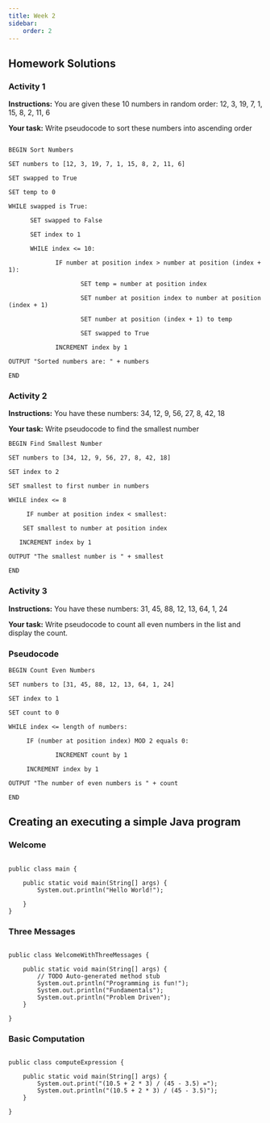 ```yaml
---
title: Week 2
sidebar:
    order: 2
---
```


## Homework Solutions

### Activity 1

**Instructions:**
You are given these 10 numbers in random order:
12, 3, 19, 7, 1, 15, 8, 2, 11, 6

**Your task:**
Write pseudocode to sort these numbers into ascending order

```pseudocode

BEGIN Sort Numbers

SET numbers to [12, 3, 19, 7, 1, 15, 8, 2, 11, 6]

SET swapped to True

SET temp to 0

WHILE swapped is True:

      SET swapped to False

      SET index to 1

      WHILE index <= 10:

             IF number at position index > number at position (index + 1):

                    SET temp = number at position index 

                    SET number at position index to number at position (index + 1)

                    SET number at position (index + 1) to temp

                    SET swapped to True

             INCREMENT index by 1

OUTPUT "Sorted numbers are: " + numbers

END
```

### Activity 2

**Instructions:**
You have these numbers:
34, 12, 9, 56, 27, 8, 42, 18

**Your task:**
Write pseudocode to find the smallest number
```pseudocode
BEGIN Find Smallest Number

SET numbers to [34, 12, 9, 56, 27, 8, 42, 18]

SET index to 2

SET smallest to first number in numbers

WHILE index <= 8

     IF number at position index < smallest:

    SET smallest to number at position index

   INCREMENT index by 1

OUTPUT "The smallest number is " + smallest

END
```

### Activity 3

**Instructions:**
You have these numbers:
31, 45, 88, 12, 13, 64, 1, 24

**Your task:**
Write pseudocode to count all even numbers in the list and display the count.

### Pseudocode

```pseudocode
BEGIN Count Even Numbers

SET numbers to [31, 45, 88, 12, 13, 64, 1, 24]

SET index to 1

SET count to 0

WHILE index <= length of numbers:

     IF (number at position index) MOD 2 equals 0:

             INCREMENT count by 1

     INCREMENT index by 1

OUTPUT "The number of even numbers is " + count

END
```

## Creating an executing a simple Java program

### Welcome
```java, editable

public class main {

	public static void main(String[] args) {
		System.out.println("Hello World!");
		
	}
}
```

### Three Messages
```java, editable

public class WelcomeWithThreeMessages {

	public static void main(String[] args) {
		// TODO Auto-generated method stub
		System.out.println("Programming is fun!");
		System.out.println("Fundamentals");
		System.out.println("Problem Driven");
	}

}
```

### Basic Computation
```java, editable

public class computeExpression {

	public static void main(String[] args) {
		System.out.print("(10.5 + 2 * 3) / (45 - 3.5) =");
		System.out.println("(10.5 + 2 * 3) / (45 - 3.5)");
	}

}
```